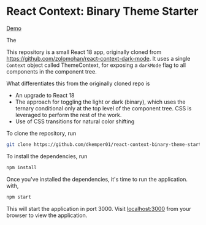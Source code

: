# React Context: Binary Theme Starter

[Demo](https://d3csj2qyo9e6ux.cloudfront.net/)

The

This repository is a small React 18 app, originally cloned from https://github.com/zolomohan/react-context-dark-mode. It uses a single `Context` object called ThemeContext, for exposing a `darkMode` flag to all components in the component tree.  

What differentiates this from the originally cloned repo is 
- An upgrade to React 18
- The approach for toggling the light or dark (binary), which uses the ternary conditional only at the top level of the component tree. CSS is leveraged to perform the rest of the work.
- Use of CSS transitions for natural color shifting

To clone the repository, run

```bash
git clone https://github.com/dkemper01/react-context-binary-theme-starter.git
```

To install the dependencies, run

```bash
npm install
```

Once you've installed the dependencies, it's time to run the application. with,

```bash
npm start
```

This will start the application in port 3000. Visit [localhost:3000](https://localhost:3000) from your browser to view the application.
